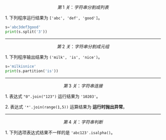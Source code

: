 $$ 第\;1\;关：字符串分割成列表 $$

$1.\;$下列程序运行结果为 `['abc', 'def', 'good']`。

```python
s='abc3def3good'
print(s.split('3'))
```

---

$$ 第\;2\;关：字符串分割成元组 $$

$1.\;$下列程序输出结果为 `('milk', 'is', 'nice')`。

```python
s='milkisnice'
print(s.partition('is'))
```

---

$$ 第\;3\;关：字符串连接 $$

$1.\;$表达式 `"0".join("123")` 运行结果为 `'10203'`。

$2.\;$表达式 `'*'.join(range(1,5))` 运算结果为 **运行时抛出异常**。

---

$$ 第\;4\;关：字符串判断 $$

$1.\;$下列选项表达式结果不一样的是 `'abc123'.isalpha()`。